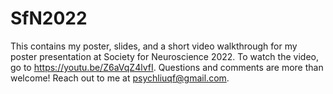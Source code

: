 # SfN2022

This contains my poster, slides, and a short video walkthrough for my poster presentation at Society for Neuroscience 2022.
To watch the video, go to https://youtu.be/Z6aVqZ4lvfI.
Questions and comments are more than welcome! Reach out to me at psychliuqf@gmail.com.

